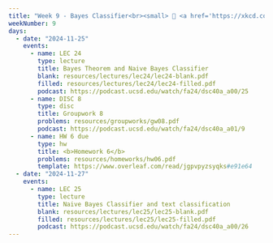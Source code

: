 ```yaml
---
title: "Week 9 - Bayes Classifier<br><small> 📘 <a href='https://xkcd.com/2545/'>xkcd</a>,  <a href='https://xkcd.com/1236/'>xkcd</a>, <a href='https://xkcd.com/2059/'>xkcd</a> .</small>"
weekNumber: 9
days:
  - date: "2024-11-25"
    events:
      - name: LEC 24
        type: lecture
        title: Bayes Theorem and Naive Bayes Classifier
        blank: resources/lectures/lec24/lec24-blank.pdf
        filled: resources/lectures/lec24/lec24-filled.pdf
        podcast: https://podcast.ucsd.edu/watch/fa24/dsc40a_a00/25
      - name: DISC 8
        type: disc
        title: Groupwork 8
        problems: resources/groupworks/gw08.pdf
        podcast: https://podcast.ucsd.edu/watch/fa24/dsc40a_a01/9
      - name: HW 6 due
        type: hw
        title: <b>Homework 6</b>
        problems: resources/homeworks/hw06.pdf
        template: https://www.overleaf.com/read/jgpvpyzsyqks#e91e64
  - date: "2024-11-27"
    events:
      - name: LEC 25
        type: lecture
        title: Naive Bayes Classifier and text classification
        blank: resources/lectures/lec25/lec25-blank.pdf
        filled: resources/lectures/lec25/lec25-filled.pdf
        podcast: https://podcast.ucsd.edu/watch/fa24/dsc40a_a00/26
---
```

